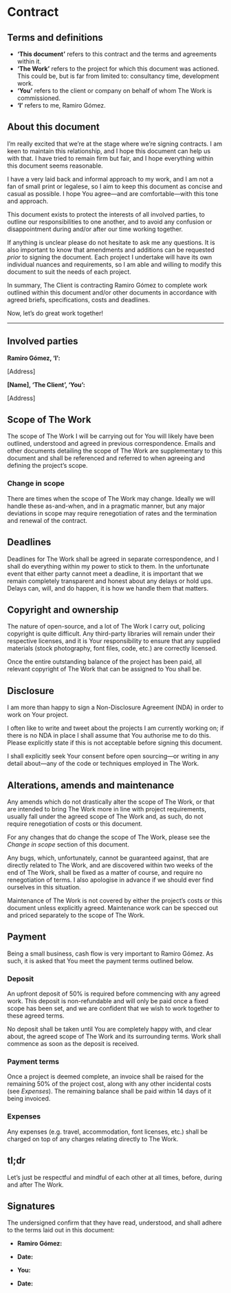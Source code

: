 # Contract

## Terms and definitions

* **‘This document’** refers to this contract and the terms and agreements within it.
* **‘The Work’** refers to the project for which this document was actioned. This could be, but is far from limited to: consultancy time, development work.
* **‘You’** refers to the client or company on behalf of whom The Work is commissioned.
* **‘I’** refers to me, Ramiro Gómez.

## About this document

I’m really excited that we’re at the stage where we’re signing contracts. I am keen to maintain this relationship, and I hope this document can help us with that. I have tried to remain firm but fair, and I hope everything within this document seems reasonable.

I have a very laid back and informal approach to my work, and I am not a fan of small print or legalese, so I aim to keep this document as concise and casual as possible. I hope You agree—and are comfortable—with this tone and approach.

This document exists to protect the interests of all involved parties, to outline our responsibilities to one another, and to avoid any confusion or disappointment during and/or after our time working together.

If anything is unclear please do not hesitate to ask me any questions. It is also important to know that amendments and additions can be requested *prior* to signing the document. Each project I undertake will have its own individual nuances and requirements, so I am able and willing to modify this document to suit the needs of each project.

In summary, The Client is contracting Ramiro Gómez to complete work outlined within this document and/or other documents in accordance with agreed briefs, specifications, costs and deadlines.

Now, let’s do great work together!

---

## Involved parties

**Ramiro Gómez, ‘I’:**

[Address]

**[Name], ‘The Client’, ‘You’:**

[Address]

## Scope of The Work

The scope of The Work I will be carrying out for You will likely have been outlined, understood and agreed in previous correspondence. Emails and other documents detailing the scope of The Work are supplementary to this document and shall be referenced and referred to when agreeing and defining the project’s scope.

### Change in scope

There are times when the scope of The Work may change. Ideally we will handle these as-and-when, and in a pragmatic manner, but any major deviations in scope may require renegotiation of rates and the termination and renewal of the contract.

## Deadlines

Deadlines for The Work shall be agreed in separate correspondence, and I shall do everything within my power to stick to them. In the unfortunate event that either party cannot meet a deadline, it is important that we remain completely transparent and honest about any delays or hold ups. Delays can, will, and do happen, it is how we handle them that matters.

## Copyright and ownership

The nature of open-source, and a lot of The Work I carry out, policing copyright is quite difficult. Any third-party libraries will remain under their respective licenses, and it is Your responsibility to ensure that any supplied materials (stock photography, font files, code, etc.) are correctly licensed.

Once the entire outstanding balance of the project has been paid, all relevant copyright of The Work that can be assigned to You shall be.

## Disclosure

I am more than happy to sign a Non-Disclosure Agreement (NDA) in order to work on Your project.

I often like to write and tweet about the projects I am currently working on; if there is no NDA in place I shall assume that You authorise me to do this. Please explicitly state if this is not acceptable before signing this document.

I shall explicitly seek Your consent before open sourcing—or writing in any detail about—any of the code or techniques employed in The Work.

## Alterations, amends and maintenance

Any amends which do not drastically alter the scope of The Work, or that are intended to bring The Work more in line with project requirements, usually fall under the agreed scope of The Work and, as such, do not require renegotiation of costs or this document.

For any changes that do change the scope of The Work, please see the *Change in scope* section of this document.

Any bugs, which, unfortunately, cannot be guaranteed against, that are directly related to The Work, and are discovered within two weeks of the end of The Work, shall be fixed as a matter of course, and require no renegotiation of terms. I also apologise in advance if we should ever find ourselves in this situation.

Maintenance of The Work is not covered by either the project’s costs or this document unless explicitly agreed. Maintenance work can be specced out and priced separately to the scope of The Work.

## Payment

Being a small business, cash flow is very important to Ramiro Gómez. As such, it is asked that You meet the payment terms outlined below.

### Deposit

An upfront deposit of 50% is required before commencing with any agreed work. This deposit is non-refundable and will only be paid once a fixed scope has been set, and we are confident that we wish to work together to these agreed terms.

No deposit shall be taken until You are completely happy with, and clear about, the agreed scope of The Work and its surrounding terms. Work shall commence as soon as the deposit is received.

### Payment terms

Once a project is deemed complete, an invoice shall be raised for the remaining 50% of the project cost, along with any other incidental costs (see *Expenses*). The remaining balance shall be paid within 14 days of it being invoiced.

### Expenses

Any expenses (e.g. travel, accommodation, font licenses, etc.) shall be charged on top of any charges relating directly to The Work.

## tl;dr

Let’s just be respectful and mindful of each other at all times, before, during and after The Work.

## Signatures

The undersigned confirm that they have read, understood, and shall adhere to the terms laid out in this document:

* **Ramiro Gómez:**
* **Date:**

* **You:**
* **Date:**
